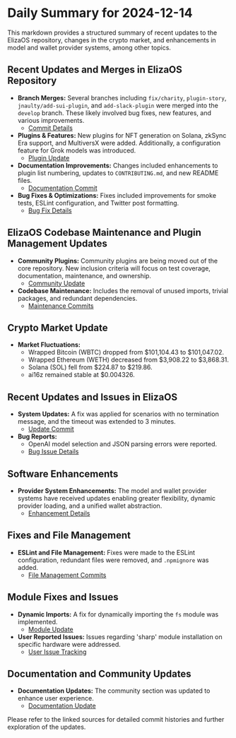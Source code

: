 # Daily Summary for 2024-12-14

This markdown provides a structured summary of recent updates to the ElizaOS repository, changes in the crypto market, and enhancements in model and wallet provider systems, among other topics.

## Recent Updates and Merges in ElizaOS Repository

- **Branch Merges:** Several branches including `fix/charity`, `plugin-story`, `jnaulty/add-sui-plugin`, and `add-slack-plugin` were merged into the `develop` branch. These likely involved bug fixes, new features, and various improvements.
  - [Commit Details](https://github.com/elizaOS/eliza/commit/aa2cf4b42112b065a5977278453eb9690489f350)
- **Plugins & Features:** New plugins for NFT generation on Solana, zkSync Era support, and MultiversX were added. Additionally, a configuration feature for Grok models was introduced.
  - [Plugin Update](https://github.com/elizaOS/eliza/commit/0ca14a31da0d318f44c2be2ea617da6670f2b060)
- **Documentation Improvements:** Changes included enhancements to plugin list numbering, updates to `CONTRIBUTING.md`, and new README files.
  - [Documentation Commit](https://github.com/elizaOS/eliza/commit/dc7d73c899a76f193bf463d9c95a73969d169319)
- **Bug Fixes & Optimizations:** Fixes included improvements for smoke tests, ESLint configuration, and Twitter post formatting.
  - [Bug Fix Details](https://github.com/elizaOS/eliza/commit/40a22327394e920b7c050e247a92265db3864346)

## ElizaOS Codebase Maintenance and Plugin Management Updates

- **Community Plugins:** Community plugins are being moved out of the core repository. New inclusion criteria will focus on test coverage, documentation, maintenance, and ownership.
  - [Community Update](https://github.com/elizaOS/eliza/issues/1068)
- **Codebase Maintenance:** Includes the removal of unused imports, trivial packages, and redundant dependencies.
  - [Maintenance Commits](https://github.com/elizaOS/eliza/commit/a2611a947c4d857d2c8e46f628389dcaa9951bfe)

## Crypto Market Update

- **Market Fluctuations:** 
  - Wrapped Bitcoin (WBTC) dropped from $101,104.43 to $101,047.02.
  - Wrapped Ethereum (WETH) decreased from $3,908.22 to $3,868.31.
  - Solana (SOL) fell from $224.87 to $219.86.
  - ai16z remained stable at $0.004326.

## Recent Updates and Issues in ElizaOS

- **System Updates:** A fix was applied for scenarios with no termination message, and the timeout was extended to 3 minutes.
  - [Update Commit](https://github.com/elizaOS/eliza/commit/151ab67796fcb4b046b2a1d122b84a0938f669ec)
- **Bug Reports:** 
  - OpenAI model selection and JSON parsing errors were reported.
  - [Bug Issue Details](https://github.com/elizaOS/eliza/issues/1105)

## Software Enhancements

- **Provider System Enhancements:** The model and wallet provider systems have received updates enabling greater flexibility, dynamic provider loading, and a unified wallet abstraction.
  - [Enhancement Details](https://github.com/elizaOS/eliza/issues/1065)

## Fixes and File Management

- **ESLint and File Management:** Fixes were made to the ESLint configuration, redundant files were removed, and `.npmignore` was added.
  - [File Management Commits](https://github.com/elizaOS/eliza/commit/5258c23b23b64425f5ce66efde2213acaed34558)

## Module Fixes and Issues

- **Dynamic Imports:** A fix for dynamically importing the `fs` module was implemented.
  - [Module Update](https://github.com/elizaOS/eliza/commit/d5c8b43b05cd48d02ca390e4108bf5c0046b9a53)
- **User Reported Issues:** Issues regarding 'sharp' module installation on specific hardware were addressed.
  - [User Issue Tracking](https://github.com/elizaOS/eliza/issues/1119)

## Documentation and Community Updates

- **Documentation Updates:** The community section was updated to enhance user experience.
  - [Documentation Update](https://github.com/elizaOS/eliza/pull/1111)

Please refer to the linked sources for detailed commit histories and further exploration of the updates.
